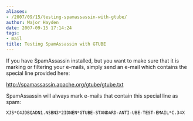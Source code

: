 ```yaml
---
aliases:
- /2007/09/15/testing-spamassassin-with-gtube/
author: Major Hayden
date: 2007-09-15 17:14:24
tags:
- mail
title: Testing SpamAssassin with GTUBE
---
```


If you have SpamAssassin installed, but you want to make sure that it is marking or filtering your e-mails, simply send an e-mail which contains the special line provided here:

<http://spamassassin.apache.org/gtube/gtube.txt>

SpamAssassin will always mark e-mails that contain this special line as spam:

`XJS*C4JDBQADN1.NSBN3*2IDNEN*GTUBE-STANDARD-ANTI-UBE-TEST-EMAIL*C.34X`